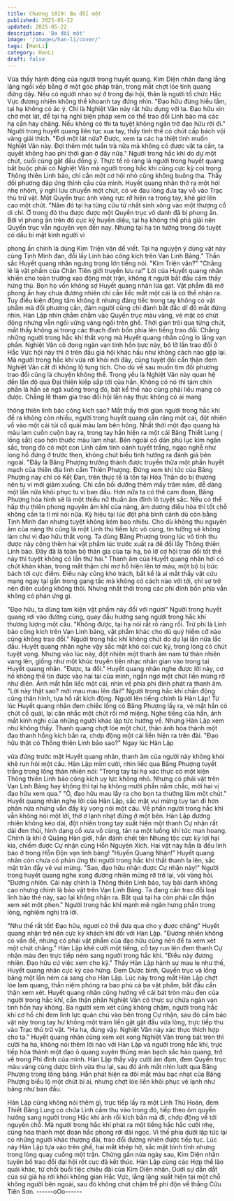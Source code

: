 ```yaml
---
title: Chương 1819: Ba đổi một
published: 2025-05-22
updated: 2025-05-22
description: 'Ba đổi một'
image: '/images/han-li/cover/'
tags: [HanLi]
category: HanLi
draft: false
---
```


Vừa thấy hành động của người trong huyết quang. Kim Diện nhân
đang lẳng lặng ngồi xếp bằng ở một góc pháp trận, trong mắt
chợt lóe tinh quang đứng dậy.
Nếu có người nháo sự ở trong đại hội, thân là người tổ chức Hắc
Vực đương nhiên không thể khoanh tay đứng nhìn.
"Đạo hữu đừng hiểu lầm, tại hạ không có ác ý. Chỉ là Nghiệt Vân
này rất hữu dụng với ta. Đạo hữu xin chờ một lát, để tại hạ nghĩ
biện pháp xem có thể trao đổi Linh bảo mà các hạ cần hay chăng.
Nếu không có thì ta tuyệt không ngăn trở đạo hữu rời đi." Người
trong huyết quang liên tục xua tay, thấy tình thế có chút cấp bách
vội vàng giải thích.
"Đợi một lát nữa? Được, xem ta các hạ thiệt tình muốn Nghiệt
Vân này. Đợi thêm một tuần trà nữa mà không có được vật ta cần,
ta quyết không hao phí thời gian ở đây nữa." Người trong hắc khí
do dự một chút, cuối cùng gật đầu đồng ý.
Thực tế rõ ràng là người trong huyết quang bắt buộc phải có
Nghiệt Vân mà người trong hắc khí cũng cực kỳ coi trọng Thông
thiên Linh bảo, chỉ cần một cơ hội nhỏ cũng không buông tha.
Thấy đối phương đáp ứng thỉnh cầu của mình. Huyết quang nhân
thở ra một hơi nhẹ nhõm, ý nghĩ lưu chuyển một chút, có vẻ đau
lòng đưa tay vỗ vào Trạc thủ trữ vật. Một Quyển trục ánh vàng
rực rỡ hiện ra trong tay, khẽ giơ lên cao một chút.
"Năm đó tại hạ từng cửu tử nhất sinh xông vào một thượng cổ di
chỉ. Ở trong đó thu được được một Quyển trục vô danh đã bị
phong ấn. Bởi vì phong ấn trên đó cực kỳ huyền diệu, tại hạ
không thể phá giải nên Quyển trục vẫn nguyên vẹn đến nay.
Nhưng tại hạ tin tưởng trong đó tuyệt có dấu bí mật kinh người vì

phong ấn chính là dùng Kim Triện văn để viết. Tại hạ nguyện ý
dùng vật này cùng Tịnh Minh đan, đổi lấy Linh bảo công kích trên
Vạn Linh Bảng." Thần sắc Huyết quang nhân ngưng trọng lớn
tiếng nói.
"Kim Triện văn?"
"Chẳng lẽ là vật phẩm của Chân Tiên giới truyền lưu ra!"
Lời của Huyết quang nhân khiến cho toàn trường xao động một
trận, không ít người bắt đầu cảm thấy hứng thú.
Bọn họ vốn không sợ Huyết quang nhân lừa gạt. Vật phẩm đã mở
phong ấn hay chưa đương nhiên chỉ cần liếc mắt một cái là có thể
nhận ra.
Tuy điều kiện động tâm không ít nhưng đáng tiếc trong tay không
có vật phẩm mà đối phương cần, đám người cũng chỉ đành bất
đắc dĩ đỏ mắt đứng nhìn.
Hàn Lập nhìn chằm chằm vào Quyển trục màu vàng, vẻ mặt có
chút động nhưng vẫn ngồi vững vàng ngồi trên ghế.
Thời gian trôi qua từng chút, mắt thấy không ai trong các thạch
đình bốn phía lên tiếng trao đổi. Chẳng những người trong hắc
khí thất vọng mà Huyết quang nhân cũng lo lắng vạn phần.
Nghiệt Vân cô đọng ngàn vạn tinh hồn bực này, bỏ lỡ lần trao đổi
ở Hắc Vực hội này thì ở trên đấu giá hội khác hầu như không
cách nào gặp lại.
Mà người trong hắc khí vừa rời khỏi nơi đây, cũng tuyệt đối cẩn
thận đem Nghiệt Vân cất đi không lộ tung tích. Cho dù về sau
muốn tìm đối phương trao đổi cũng là chuyện không thể.
Trọng yếu là Nghiệt Vân này quan hệ đến lần độ qua Đại thiên
kiếp sắp tới của hắn. Không có nó thì tám chín phần là hắn sẽ
ngã xuống trong đó, bất kể thế nào cũng phải liều mạng có được.
Chẳng lẽ tham gia trao đổi hội lần này thực không có ai mang

thông thiên linh bảo công kích sao?
Mắt thấy thời gian người trong hắc khí đề ra không còn nhiều,
người trong huyết quang cắn răng một cái, đột nhiên vỗ vào một
cái túi cổ quái màu lam bên hông.
Nhất thời một đạo quang hà màu lam cuồn cuộn bay ra, trong tay
hắn hiện ra một cái Băng Thiết Lung ( lồng sắt) cao hơn thước
màu lam nhạt.
Bên ngoài có dán phù lục kim ngân sắc, trong đó có một con Linh
cầm tinh oánh tuyết trắng, ngạo nghễ như long hổ đứng ở trước
then, không chút biểu tình hướng ra đánh giá bên ngoài.
"Đây là Băng Phượng trưởng thành được truyền thừa một phần
huyết mạch của thiên địa linh cầm Thiên Phượng. Đừng xem khí
tức của Băng Phượng này chỉ có Kết Đan, trên thực tế là tồn tại
Hóa Thần do bị thương nên tu vi mới giảm xuống. Chỉ cần bồi
dưỡng thêm mấy trăm năm, dễ dàng một lần nữa khôi phục tu vi
ban đầu. Hơn nữa ta có thể cam đoan, Băng Phượng hóa hình sẽ
là một thiếu nữ thuần âm đỉnh lô tuyệt sắc. Nếu có thể hấp thụ
thiên phong nguyên âm khí của nàng, âm dương điều hòa thì tốt
chỗ không cần ta tỉ mỉ nói nữa. Kỳ hiệu tại lúc đột phá bình cảnh
dù còn bằng Tịnh Minh đan nhưng tuyệt không kém bao nhiêu.
Cho dù không thu nguyên âm của nàng thì cũng là một Linh thú
tiềm lực vô cùng, tin tưởng sẽ không làm chư vị đạo hữu thất
vọng. Ta dùng Băng Phượng trong lúc vô tình thu được này cộng
thêm hai vật phẩm lúc trước xuất ra để đổi lấy Thông thiên Linh
bảo. Đây đã là toàn bộ thân gia của tại hạ, bỏ lỡ cơ hội trao đổi tốt
thế này thì tuyệt không có lần thứ hai." Thanh âm của Huyết
quang nhân hơi có chút khàn khàn, trong mắt thậm chí mơ hồ
hiện lên tơ máu, một bộ bị bức bách tới cực điểm.
Điều này cũng khó trách, bất kể là ai mắt thấy vật cứu mạng ngay
tại gần trong gang tấc mà không có cách nào với tới, chỉ sợ trở
nên điên cuồng không thôi.
Nhưng nhất thời trong các phi đình bốn phía vẫn không có phản
ứng gì.

"Đạo hữu, ta dùng tam kiện vật phẩm này đổi với ngươi" Người
trong huyết quang rơi vào đường cùng, quay đầu hướng sang
người trong hắc khí thương lượng một câu.
"Không được, tại hạ nói rất rõ ràng rồi. Trừ phi là Linh bảo công
kích trên Vạn Linh bảng, vật phẩm khác cho dù quý hiếm cỡ nào
cũng không trao đổi." Người trong hắc khí không chút do dự lại
lần nữa lắc đầu.
Huyết quang nhân nghe vậy sắc mặt khó coi cực kỳ, trong lòng có
chút tuyệt vọng.
Nhưng vào lúc này, đột nhiên một thanh âm nam tử thản nhiên
vang lên, giống như một khúc truyền tiên nhạc nhân gian vào
trong tai Huyết quang nhân.
"Được, ta đổi."
Huyết quang nhân nghe được lời này, cơ hồ không thể tin được
vào hai tai của mình, ngẩn ngơ một chút liền mừng rỡ như điên.
Ánh mắt hắn liếc một cái, nhìn về phía phi đình phát ra thanh âm.
"Lời này thật sao? mời mau mau lên đài!"
Người trong hắc khí chấn động cũng thân hình, tựa hồ rất kích
động.
Người lên tiếng chính là Hàn Lập!
Từ lúc Huyết quang nhân đem chiếc lồng có Băng Phượng lấy ra,
vẻ mặt hắn có chút cổ quái, lại cân nhắc một chút rồi mở miệng.
Nghe tiếng của hắn, ánh mắt kinh nghi của những người khác lập
tức hướng về.
Nhưng Hàn Lập xem như không thấy. Thanh quang chợt lóe một
chút, thân ảnh hóa thành một đạo thanh hồng kích bắn ra, chớp
động một cái liền hiện ra trên đài.
"Đạo hữu thật có Thông thiên Linh bảo sao?" Ngay lúc Hàn Lập

vừa đứng trước mặt Huyết quang nhân, thanh âm của người này
không khỏi khẽ run hỏi một câu.
Hàn Lập mỉm cười, nhìn liếc qua Băng Phượng tuyết trắng trong
lồng thản nhiên nói:
"Trong tay tại hạ xác thực có một kiện Thông thiên Linh bảo công
kích uy lực không nhỏ. Nhưng có phải vật trên Vạn Linh Bảng hay
không thì tại hạ không mười phần nắm chắc, mời hai vị đạo hữu
xem qua."
"Ồ, đạo hữu mau lấy ra cho bọn ta thưởng lãm một chút." Huyết
quang nhân nghe lời của Hàn Lập, sắc mặt vui mừng tuy tan đi
hơn phân nửa nhưng vẫn đầy kỳ vọng nói một câu.
Về phần người trong hắc khí vẫn không nói một lời, thờ ơ lạnh
nhạt đứng ở một bên.
Hàn Lập đương nhiên không kéo dài, đột nhiên trong tay xuất
hiện một thanh Cự nhận rất dài đen thùi, hình dạng cổ xưa vô
cùng, tản ra một luồng khí tức man hoang.
Chính là khi ở Quảng Hàn giới, hắn đánh chết tên Nhung tộc cực
kỳ lợi hại kia, chiếm được Cự nhận cùng Hỗn Nguyên Xích.
Hai vật này hẳn là đều linh bảo ở trong Hỗn Độn vạn linh bảng!
"Huyền Quang Nhận!" Huyết quang nhân còn chưa có phản ứng
thì người trong hắc khí thất thanh la lên, sắc mặt tràn đầy vẻ vui
mừng.
"Sao, đạo hữu nhận được Cự nhận này!" Người trong huyết
quang nghe xong đương nhiên mừng rỡ trở lại, vội vàng hỏi.
"Đương nhiên. Cái này chính là Thông thiên Linh bảo, tuy bài
danh không cao nhưng chính là bảo vật trên Vạn Linh Bảng. Ta
đang cần trao đổi loại linh bảo thé này, sao lại không nhận ra. Bất
quá tại hạ còn phải cẩn thận xem xét một phen." Người trong hắc
khí mạnh mẽ ngăn hưng phấn trong lòng, nghiêm nghị trả lời.

"Như thế rất tốt! Đạo hữu, ngươi có thể đưa qua cho y được
chăng" Huyết quang nhân trở nên cực kỳ khách khí đối với Hàn
Lập.
"Đương nhiên không có vấn đề, nhưng có phải vật phẩm của đạo
hữu cũng nên để ta xem xét một chút chăng." Hàn Lập khẽ cười
một tiếng, cổ tay run lên đem thanh Cự nhận màu đen trực tiếp
ném sang người trong hắc khí.
"Điều này đương nhiên. Đạo hữu cứ việc xem cho kỹ." Thấy Hàn
Lập hành sự mau lẹ như thế, Huyết quang nhân cực kỳ cao hứng.
Đem Dược bình, Quyển trục và lồng băng một lần ném cả sang
cho Hàn Lập.
Lúc này trong mắt Hàn Lập chợt lóe lam quang, thần niệm phóng
ra bao phủ cả ba vật phẩm, bắt đầu cẩn thận xem xét.
Huyết quang nhân cũng hướng về cái bát tròn màu đen của
người trong hắc khí, cẩn thận phân Nghiệt Vân có thực sự chứa
ngàn vạn tinh hồn hay không.
Ba người xem xét cũng không chậm, người trong hắc khí cơ hồ
chỉ đem linh lực quán chú vào bên trong Cự nhận, sau đó cầm
bảo vật này trong tay hư không một trảm liền gật gật đầu vừa
lòng, trực tiếp thu vào Trạc thủ trữ vật.
"Ha ha, đúng vậy. Nghiệt Vân này xác thực thích hợp cho ta."
Huyết quang nhân cũng xem xét xong Nghiệt Vân trong bát tròn
thì cười ha ha, không nói thêm lời nào với Hàn Lập và người
trong hắc khí, trực tiếp hóa thành một đạo ô quang xuyên thủng
màn bạch sắc hào quang, trở về trong Phi đình của mình.
Hàn Lập thấy vậy cười ảm đạm, đem Quyển trục màu vàng cùng
dược bình vừa thu lại, sau đó ánh mắt nhìn lướt qua Băng
Phượng trong lồng băng.
Hắn phát hiện ra đôi mắt màu bạc nhạt của Băng Phượng biểu lộ
một chút bi ai, nhưng chợt lóe liền khôi phục vẻ lạnh như băng
như ban đầu.

Hàn Lập cũng không nói thêm gì, trực tiếp lấy ra một Linh Thú
Hoàn, đem Thiết Băng Lung có chứa Linh cầm thu vào trong đó,
tiếp theo ôm quyền hướng sang người trong Hắc khí ảnh rồi kích
bắn mà đi, chớp động về tới nguyên chỗ.
Mà người trong hắc khí phát ra một tiếng hắc hắc cười nhẹ, cũng
hóa thành một đoàn hắc phong rời đài ngọc.
Vì thế phía dưới lập tức lại có những người khác thượng đài, trao
đổi đương nhiên được tiếp tục.
Lúc này Hàn Lập tựa vào trên ghế, hai mắt khép hờ, sắc mặt bình
tĩnh nhưng trong lòng quay cuồng một trận.
Chừng gần nửa ngày sau, Kim Diện nhân tuyên bố trao đổi đại
hội rốt cục đã kết thúc.
Hàn Lập cùng các Hợp thể lão quái khác, từ chối buổi tiệc chiêu
đãi của Kim Diện nhân. Dưới sự dẫn dắt của sứ giả hạ rời khỏi
không gian Hắc Vực, lẳng lặng xuất hiện tại một chỗ không người
bên ngoài, sau đó không chút chậm trễ phi độn về thẳng Cửu Tiên
Sơn.
------oOo------
